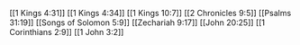 [[1 Kings 4:31]]
[[1 Kings 4:34]]
[[1 Kings 10:7]]
[[2 Chronicles 9:5]]
[[Psalms 31:19]]
[[Songs of Solomon 5:9]]
[[Zechariah 9:17]]
[[John 20:25]]
[[1 Corinthians 2:9]]
[[1 John 3:2]]
